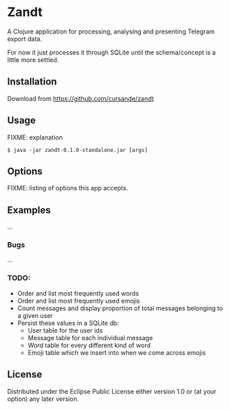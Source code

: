 # Zandt

A Clojure application for processing, analysing and presenting Telegram export data.

For now it just processes it through SQLite until the schema/concept is a little
more settled.

## Installation

Download from https://github.com/cursande/zandt

## Usage

FIXME: explanation

    $ java -jar zandt-0.1.0-standalone.jar [args]

## Options

FIXME: listing of options this app accepts.

## Examples

...

### Bugs

...

### TODO:
- Order and list most frequently used words
- Order and list most frequently used emojis
- Count messages and display proportion of total messages
  belonging to a given user
- Persist these values in a SQLite db:
  - User table for the user ids
  - Message table for each individual message
  - Word table for every different kind of word
  - Emoji table which we insert into when we come across emojis


## License

Distributed under the Eclipse Public License either version 1.0 or (at
your option) any later version.
